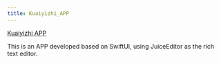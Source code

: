 ```yaml
---
title: Kuaiyizhi_APP
---
```


[Kuaiyizhi APP](https://apps.apple.com/cn/app/%E5%BF%AB%E6%98%93%E7%9F%A5/id6457892799)

This is an APP developed based on SwiftUI, using JuiceEditor as the rich text editor.
